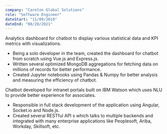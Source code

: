 ```yaml
---
company: "Carelon Global Solutions"
role: "Software Engineer"
dateStart: "11/09/2019"
dateEnd: "08/20/2021"
---
```


Analytics dashboard for chatbot to display various statistical data and KPI metrics with visualizations.
- Being a solo developer in the team, created the dashboard for chatbot from scratch using Vue.js and Express.js.
- Written several optimized MongoDB aggregations for fetching data on millions of records for better performance.
- Created Jupyter notebooks using Pandas & Numpy for better analysis and measuring the efficiency of chatbot.

Chatbot developed for intranet portals built on IBM Watson which uses NLU to provide better experience for associates.
- Responsible in full stack development of the application using Angular, Socket.io and Node.js.
- Created several RESTful API s which talks to multiple backends and integrated with many enterprise applications like Peoplesoft, Ariba, Workday, Skillsoft, etc.